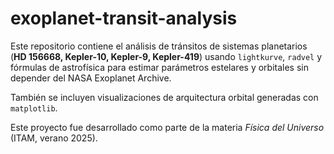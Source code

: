 # exoplanet-transit-analysis

Este repositorio contiene el análisis de tránsitos de sistemas planetarios (**HD 156668, Kepler-10, Kepler-9, Kepler-419**) usando `lightkurve`, `radvel` y fórmulas de astrofísica para estimar parámetros estelares y orbitales sin depender del NASA Exoplanet Archive.

También se incluyen visualizaciones de arquitectura orbital generadas con `matplotlib`.

Este proyecto fue desarrollado como parte de la materia *Física del Universo* (ITAM, verano 2025).
